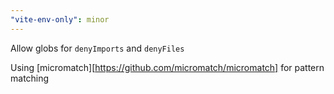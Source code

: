 ```yaml
---
"vite-env-only": minor
---
```


Allow globs for `denyImports` and `denyFiles`

Using [micromatch][https://github.com/micromatch/micromatch] for pattern matching
